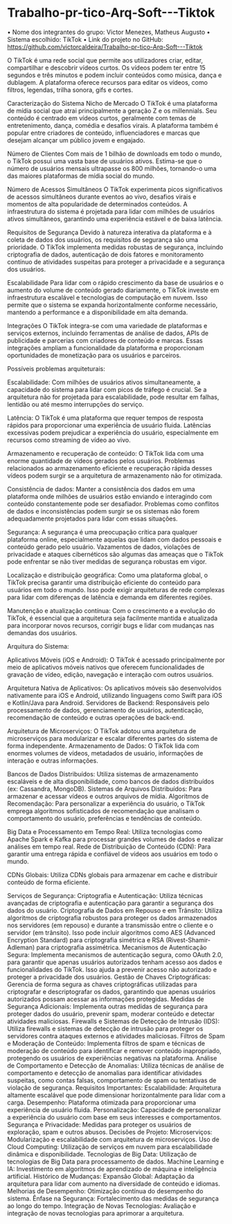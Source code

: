 # Trabalho-pr-tico-Arq-Soft---Tiktok

•  Nome dos integrantes do grupo: Victor Menezes, Matheus Augusto
•  Sistema escolhido: TikTok
•  Link do projeto no GitHub: https://github.com/victorcaldeira/Trabalho-pr-tico-Arq-Soft---Tiktok




O TikTok é uma rede social que permite aos utilizadores criar, editar, compartilhar e descobrir vídeos curtos. Os vídeos podem ter entre 15 segundos e três minutos e podem incluir conteúdos como música, dança e dublagem. A plataforma oferece recursos para editar os vídeos, como filtros, legendas, trilha sonora, gifs e cortes. 



Caracterização do Sistema
Nicho de Mercado
O TikTok é uma plataforma de mídia social que atrai principalmente a geração Z e os millennials. Seu conteúdo é centrado em vídeos curtos, geralmente com temas de entretenimento, dança, comédia e desafios virais. A plataforma também é popular entre criadores de conteúdo, influenciadores e marcas que desejam alcançar um público jovem e engajado.

Número de Clientes
Com mais de 1 bilhão de downloads em todo o mundo, o TikTok possui uma vasta base de usuários ativos. Estima-se que o número de usuários mensais ultrapasse os 800 milhões, tornando-o uma das maiores plataformas de mídia social do mundo.

Número de Acessos Simultâneos
O TikTok experimenta picos significativos de acessos simultâneos durante eventos ao vivo, desafios virais e momentos de alta popularidade de determinados conteúdos. A infraestrutura do sistema é projetada para lidar com milhões de usuários ativos simultâneos, garantindo uma experiência estável e de baixa latência.

Requisitos de Segurança
Devido à natureza interativa da plataforma e à coleta de dados dos usuários, os requisitos de segurança são uma prioridade. O TikTok implementa medidas robustas de segurança, incluindo criptografia de dados, autenticação de dois fatores e monitoramento contínuo de atividades suspeitas para proteger a privacidade e a segurança dos usuários.

Escalabilidade
Para lidar com o rápido crescimento da base de usuários e o aumento do volume de conteúdo gerado diariamente, o TikTok investe em infraestrutura escalável e tecnologias de computação em nuvem. Isso permite que o sistema se expanda horizontalmente conforme necessário, mantendo a performance e a disponibilidade em alta demanda.

Integrações
O TikTok integra-se com uma variedade de plataformas e serviços externos, incluindo ferramentas de análise de dados, APIs de publicidade e parcerias com criadores de conteúdo e marcas. Essas integrações ampliam a funcionalidade da plataforma e proporcionam oportunidades de monetização para os usuários e parceiros.



Possíveis problemas arquiteturais:

Escalabilidade: Com milhões de usuários ativos simultaneamente, a capacidade do sistema para lidar com picos de tráfego é crucial. Se a arquitetura não for projetada para escalabilidade, pode resultar em falhas, lentidão ou até mesmo interrupções do serviço.

Latência: O TikTok é uma plataforma que requer tempos de resposta rápidos para proporcionar uma experiência de usuário fluida. Latências excessivas podem prejudicar a experiência do usuário, especialmente em recursos como streaming de vídeo ao vivo.

Armazenamento e recuperação de conteúdo: O TikTok lida com uma enorme quantidade de vídeos gerados pelos usuários. Problemas relacionados ao armazenamento eficiente e recuperação rápida desses vídeos podem surgir se a arquitetura de armazenamento não for otimizada.

Consistência de dados: Manter a consistência dos dados em uma plataforma onde milhões de usuários estão enviando e interagindo com conteúdo constantemente pode ser desafiador. Problemas como conflitos de dados e inconsistências podem surgir se os sistemas não forem adequadamente projetados para lidar com essas situações.

Segurança: A segurança é uma preocupação crítica para qualquer plataforma online, especialmente aquelas que lidam com dados pessoais e conteúdo gerado pelo usuário. Vazamentos de dados, violações de privacidade e ataques cibernéticos são algumas das ameaças que o TikTok pode enfrentar se não tiver medidas de segurança robustas em vigor.

Localização e distribuição geográfica: Como uma plataforma global, o TikTok precisa garantir uma distribuição eficiente do conteúdo para usuários em todo o mundo. Isso pode exigir arquiteturas de rede complexas para lidar com diferenças de latência e demanda em diferentes regiões.

Manutenção e atualização contínua: Com o crescimento e a evolução do TikTok, é essencial que a arquitetura seja facilmente mantida e atualizada para incorporar novos recursos, corrigir bugs e lidar com mudanças nas demandas dos usuários.



Arquitura do Sistema:

Aplicativos Móveis (iOS e Android):
O TikTok é acessado principalmente por meio de aplicativos móveis nativos que oferecem funcionalidades de gravação de vídeo, edição, navegação e interação com outros usuários.

Arquitetura Nativa de Aplicativos: Os aplicativos móveis são desenvolvidos nativamente para iOS e Android, utilizando linguagens como Swift para iOS e Kotlin/Java para Android.
Servidores de Backend:
Responsáveis pelo processamento de dados, gerenciamento de usuários, autenticação, recomendação de conteúdo e outras operações de back-end.

Arquitetura de Microserviços: O TikTok adotou uma arquitetura de microserviços para modularizar e escalar diferentes partes do sistema de forma independente.
Armazenamento de Dados:
O TikTok lida com enormes volumes de vídeos, metadados de usuário, informações de interação e outras informações.

Bancos de Dados Distribuídos: Utiliza sistemas de armazenamento escaláveis e de alta disponibilidade, como bancos de dados distribuídos (ex: Cassandra, MongoDB).
Sistemas de Arquivos Distribuídos: Para armazenar e acessar vídeos e outros arquivos de mídia.
Algoritmos de Recomendação:
Para personalizar a experiência do usuário, o TikTok emprega algoritmos sofisticados de recomendação que analisam o comportamento do usuário, preferências e tendências de conteúdo.

Big Data e Processamento em Tempo Real: Utiliza tecnologias como Apache Spark e Kafka para processar grandes volumes de dados e realizar análises em tempo real.
Rede de Distribuição de Conteúdo (CDN):
Para garantir uma entrega rápida e confiável de vídeos aos usuários em todo o mundo.

CDNs Globais: Utiliza CDNs globais para armazenar em cache e distribuir conteúdo de forma eficiente.

Serviços de Segurança:
Criptografia e Autenticação:
Utiliza técnicas avançadas de criptografia e autenticação para garantir a segurança dos dados do usuário.
Criptografia de Dados em Repouso e em Trânsito: Utiliza algoritmos de criptografia robustos para proteger os dados armazenados nos servidores (em repouso) e durante a transmissão entre o cliente e o servidor (em trânsito). Isso pode incluir algoritmos como AES (Advanced Encryption Standard) para criptografia simétrica e RSA (Rivest-Shamir-Adleman) para criptografia assimétrica.
Mecanismos de Autenticação Segura: Implementa mecanismos de autenticação segura, como OAuth 2.0, para garantir que apenas usuários autorizados tenham acesso aos dados e funcionalidades do TikTok. Isso ajuda a prevenir acesso não autorizado e proteger a privacidade dos usuários.
Gestão de Chaves Criptográficas: Gerencia de forma segura as chaves criptográficas utilizadas para criptografar e descriptografar os dados, garantindo que apenas usuários autorizados possam acessar as informações protegidas.
Medidas de Segurança Adicionais:
Implementa outras medidas de segurança para proteger dados do usuário, prevenir spam, moderar conteúdo e detectar atividades maliciosas.
Firewalls e Sistemas de Detecção de Intrusão (IDS): Utiliza firewalls e sistemas de detecção de intrusão para proteger os servidores contra ataques externos e atividades maliciosas.
Filtros de Spam e Moderação de Conteúdo: Implementa filtros de spam e técnicas de moderação de conteúdo para identificar e remover conteúdo inapropriado, protegendo os usuários de experiências negativas na plataforma.
Análise de Comportamento e Detecção de Anomalias: Utiliza técnicas de análise de comportamento e detecção de anomalias para identificar atividades suspeitas, como contas falsas, comportamento de spam ou tentativas de violação de segurança.
Requisitos Importantes:
Escalabilidade:
Arquitetura altamente escalável que pode dimensionar horizontalmente para lidar com a carga.
Desempenho:
Plataforma otimizada para proporcionar uma experiência de usuário fluida.
Personalização:
Capacidade de personalizar a experiência do usuário com base em seus interesses e comportamentos.
Segurança e Privacidade:
Medidas para proteger os usuários de exploração, spam e outros abusos.
Decisões de Projeto:
Microserviços: Modularização e escalabilidade com arquitetura de microserviços.
Uso de Cloud Computing: Utilização de serviços em nuvem para escalabilidade dinâmica e disponibilidade.
Tecnologias de Big Data: Utilização de tecnologias de Big Data para processamento de dados.
Machine Learning e IA: Investimento em algoritmos de aprendizado de máquina e inteligência artificial.
Histórico de Mudanças:
Expansão Global: Adaptação da arquitetura para lidar com aumento na diversidade de conteúdo e idiomas.
Melhorias de Desempenho: Otimização contínua do desempenho do sistema.
Ênfase na Segurança: Fortalecimento das medidas de segurança ao longo do tempo.
Integração de Novas Tecnologias: Avaliação e integração de novas tecnologias para aprimorar a arquitetura.
